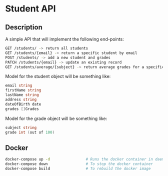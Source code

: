 # Student API

## Description

A simple API that will implement the following end-points:

```bash
GET /students/ -> return all students
GET /students/{email} -> return a specific student by email
POST /students/ -> add a new student and grades
PATCH /students/{email} -> update an existing record
GET /students/average/{subject} -> return average grades for a specific subject
```

Model for the student object will be something like:

```go
email string
firstName string
lastName string
address string
dateOfBirth date
grades []Grades
```

Model for the grade object will be something like:

```go
subject string
grade int (out of 100)
```

## Docker

```bash
docker-compose up -d                # Runs the docker container in daemon mode
docker-compose down                 # To stop the docker container
docker-compose build                # To rebuild the docker image
```

